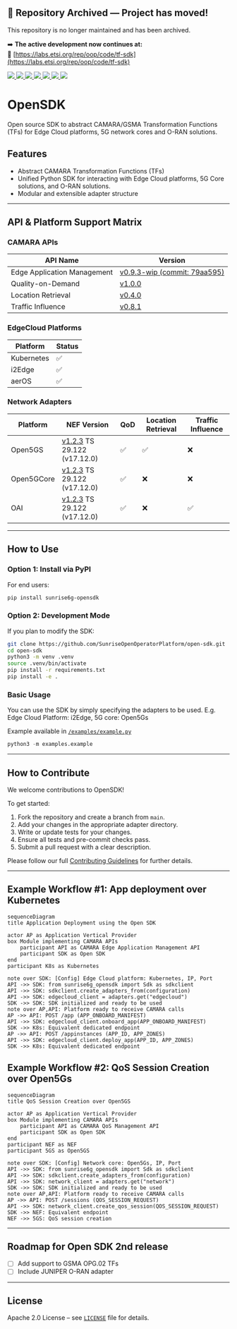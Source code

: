 ## 🚨 Repository Archived — Project has moved!

This repository is no longer maintained and has been archived.

➡️ **The active development now continues at:**  
🔗 [https://labs.etsi.org/rep/oop/code/tf-sdk](https://labs.etsi.org/rep/oop/code/tf-sdk)


<a href="https://github.com/SunriseOpenOperatorPlatform/open-sdk/actions/workflows/ci.yaml" title="CI Status">
  <img src="https://github.com/SunriseOpenOperatorPlatform/open-sdk/actions/workflows/ci.yaml/badge.svg">
</a>
<a href="https://github.com/SunriseOpenOperatorPlatform/open-sdk/commits/" title="Last Commit">
  <img src="https://img.shields.io/github/last-commit/SunriseOpenOperatorPlatform/open-sdk?style=plastic">
</a>
<a href="https://github.com/SunriseOpenOperatorPlatform/open-sdk/issues" title="Open Issues">
  <img src="https://img.shields.io/github/issues/SunriseOpenOperatorPlatform/open-sdk?style=plastic">
</a>
<a href="https://github.com/SunriseOpenOperatorPlatform/open-sdk/pulls" title="Open Pull Requests">
  <img src="https://img.shields.io/github/issues-pr/SunriseOpenOperatorPlatform/open-sdk?style=plastic">
</a>
<a href="https://github.com/SunriseOpenOperatorPlatform/open-sdk/graphs/contributors" title="Contributors">
  <img src="https://img.shields.io/github/contributors/SunriseOpenOperatorPlatform/open-sdk?style=plastic">
</a>
<a href="https://github.com/SunriseOpenOperatorPlatform/open-sdk/blob/main/LICENSE" title="License">
  <img src="https://img.shields.io/badge/License-Apache%202.0-green.svg?style=plastic">
</a>
<a href="https://github.com/SunriseOpenOperatorPlatform/open-sdk/releases/latest" title="Latest Release">
  <img src="https://img.shields.io/github/release/SunriseOpenOperatorPlatform/open-sdk?style=plastic">
</a>


# OpenSDK

Open source SDK to abstract CAMARA/GSMA Transformation Functions (TFs) for Edge Cloud platforms, 5G network cores and O-RAN solutions.

## Features

- Abstract CAMARA Transformation Functions (TFs)
- Unified Python SDK for interacting with Edge Cloud platforms, 5G Core solutions, and O-RAN solutions.
- Modular and extensible adapter structure


---

## API & Platform Support Matrix

### CAMARA APIs

| API Name                  | Version |
|---------------------------|---------|
| Edge Application Management | [v0.9.3-wip (commit: 79aa595)](https://github.com/camaraproject/EdgeCloud/blob/79aa5951d64391422ea5b861ab617a9540386092/code/API_definitions/Edge-Application-Management.yaml) |
| Quality-on-Demand         | [v1.0.0](https://raw.githubusercontent.com/camaraproject/QualityOnDemand/refs/tags/r2.2/code/API_definitions/quality-on-demand.yaml) |
| Location Retrieval        | [v0.4.0](https://raw.githubusercontent.com/camaraproject/DeviceLocation/refs/tags/r2.2/code/API_definitions/location-retrieval.yaml) |
| Traffic Influence         | [v0.8.1](https://raw.githubusercontent.com/camaraproject/EdgeCloud/v0.8.1/code/API_definitions/Traffic_Influence.yaml) |

### EdgeCloud Platforms

| Platform   | Status     |
|------------|------------|
| Kubernetes | ✅  |
| i2Edge     | ✅  |
| aerOS      | ✅  |

### Network Adapters

| Platform     | NEF Version | QoD | Location Retrieval | Traffic Influence |
|--------------|-------------|-----|---------------------|--------------------|
| Open5GS      | [v1.2.3](https://www.3gpp.org/ftp/Specs/archive/29_series/29.122/29122-hc0.zip) TS 29.122 (v17.12.0) | ✅  | ✅                  | ❌                 |
| Open5GCore   | [v1.2.3](https://www.3gpp.org/ftp/Specs/archive/29_series/29.122/29122-hc0.zip) TS 29.122 (v17.12.0) | ✅  | ❌                  | ❌                 |
| OAI          | [v1.2.3](https://www.3gpp.org/ftp/Specs/archive/29_series/29.122/29122-hc0.zip) TS 29.122 (v17.12.0) | ✅  | ❌                  | ✅                 |

---

## How to Use

### Option 1: Install via PyPI

For end users:

```bash
pip install sunrise6g-opensdk
```

### Option 2: Development Mode

If you plan to modify the SDK:

```bash
git clone https://github.com/SunriseOpenOperatorPlatform/open-sdk.git
cd open-sdk
python3 -m venv .venv
source .venv/bin/activate
pip install -r requirements.txt
pip install -e .
```

### Basic Usage

You can use the SDK by simply specifying the adapters to be used. E.g. Edge Cloud Platform: i2Edge, 5G core: Open5Gs

Example available in [`/examples/example.py`](examples/example.py)

```python
python3 -m examples.example
```

---

## How to Contribute

We welcome contributions to OpenSDK!

To get started:

1. Fork the repository and create a branch from `main`.
2. Add your changes in the appropriate adapter directory.
3. Write or update tests for your changes.
4. Ensure all tests and pre-commit checks pass.
5. Submit a pull request with a clear description.

Please follow our full [Contributing Guidelines](docs/CONTRIBUTING.md) for further details.

---

## Example Workflow #1: App deployment over Kubernetes

```mermaid
sequenceDiagram
title Application Deployment using the Open SDK

actor AP as Application Vertical Provider
box Module implementing CAMARA APIs
    participant API as CAMARA Edge Application Management API
    participant SDK as Open SDK
end
participant K8s as Kubernetes

note over SDK: [Config] Edge Cloud platform: Kubernetes, IP, Port
API ->> SDK: from sunrise6g_opensdk import Sdk as sdkclient
API ->> SDK: sdkclient.create_adapters_from(configuration)
API ->> SDK: edgecloud_client = adapters.get("edgecloud")
SDK ->> SDK: SDK initialized and ready to be used
note over AP,API: Platform ready to receive CAMARA calls
AP ->> API: POST /app (APP_ONBOARD_MANIFEST)
API ->> SDK: edgecloud_client.onboard_app(APP_ONBOARD_MANIFEST)
SDK ->> K8s: Equivalent dedicated endpoint
AP ->> API: POST /appinstances (APP_ID, APP_ZONES)
API ->> SDK: edgecloud_client.deploy_app(APP_ID, APP_ZONES)
SDK ->> K8s: Equivalent dedicated endpoint
```

## Example Workflow #2: QoS Session Creation over Open5Gs

```mermaid
sequenceDiagram
title QoS Session Creation over Open5GS

actor AP as Application Vertical Provider
box Module implementing CAMARA APIs
    participant API as CAMARA QoS Management API
    participant SDK as Open SDK
end
participant NEF as NEF
participant 5GS as Open5GS

note over SDK: [Config] Network core: Open5Gs, IP, Port
API ->> SDK: from sunrise6g_opensdk import Sdk as sdkclient
API ->> SDK: sdkclient.create_adapters_from(configuration)
API ->> SDK: network_client = adapters.get("network")
SDK ->> SDK: SDK initialized and ready to be used
note over AP,API: Platform ready to receive CAMARA calls
AP ->> API: POST /sessions (QOS_SESSION_REQUEST)
API ->> SDK: network_client.create_qos_session(QOS_SESSION_REQUEST)
SDK ->> NEF: Equivalent endpoint
NEF ->> 5GS: QoS session creation
```
---

## Roadmap for Open SDK 2nd release

- [ ] Add support to GSMA OPG.02 TFs
- [ ] Include JUNIPER O-RAN adapter

---

## License

Apache 2.0 License – see [`LICENSE`](LICENSE) file for details.
